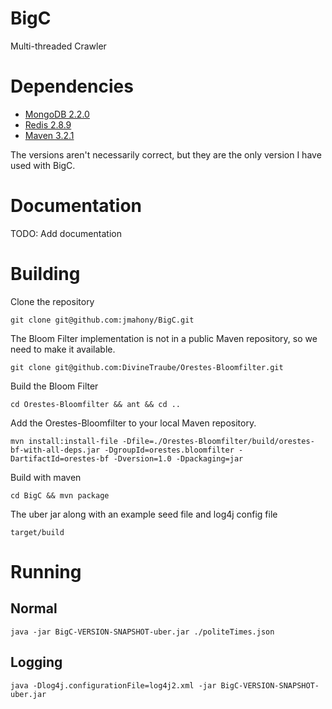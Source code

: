 BigC
====

Multi-threaded Crawler

# Dependencies
*    [MongoDB 2.2.0](https://www.mongodb.org/downloads)
*    [Redis 2.8.9](http://redis.io/download)
*    [Maven 3.2.1](http://maven.apache.org/)

The versions aren't necessarily correct, but they are the only version I have used with BigC.

# Documentation

TODO: Add documentation
# Building
Clone the repository
```
git clone git@github.com:jmahony/BigC.git
```

The Bloom Filter implementation is not in a public Maven repository, so we need
to make it available.
```
git clone git@github.com:DivineTraube/Orestes-Bloomfilter.git
```

Build the Bloom Filter
```
cd Orestes-Bloomfilter && ant && cd ..
```

Add the Orestes-Bloomfilter to your local Maven repository.
```
mvn install:install-file -Dfile=./Orestes-Bloomfilter/build/orestes-bf-with-all-deps.jar -DgroupId=orestes.bloomfilter -DartifactId=orestes-bf -Dversion=1.0 -Dpackaging=jar
```

Build with maven
```
cd BigC && mvn package
```

The uber jar along with an example seed file and log4j config file
```
target/build
```

# Running
## Normal
```
java -jar BigC-VERSION-SNAPSHOT-uber.jar ./politeTimes.json
```
## Logging
```
java -Dlog4j.configurationFile=log4j2.xml -jar BigC-VERSION-SNAPSHOT-uber.jar
```
